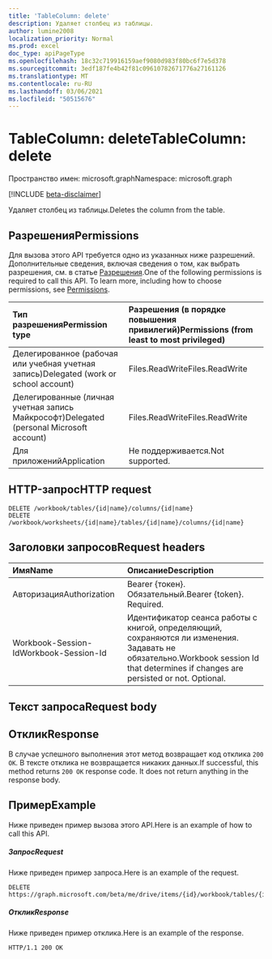```yaml
---
title: 'TableColumn: delete'
description: Удаляет столбец из таблицы.
author: lumine2008
localization_priority: Normal
ms.prod: excel
doc_type: apiPageType
ms.openlocfilehash: 18c32c719916159aef9080d983f80bc6f7e5d378
ms.sourcegitcommit: 3edf187fe4b42f81c09610782671776a27161126
ms.translationtype: MT
ms.contentlocale: ru-RU
ms.lasthandoff: 03/06/2021
ms.locfileid: "50515676"
---
```

# <a name="tablecolumn-delete"></a><span data-ttu-id="870e7-103">TableColumn: delete</span><span class="sxs-lookup"><span data-stu-id="870e7-103">TableColumn: delete</span></span>

<span data-ttu-id="870e7-104">Пространство имен: microsoft.graph</span><span class="sxs-lookup"><span data-stu-id="870e7-104">Namespace: microsoft.graph</span></span>

[!INCLUDE [beta-disclaimer](../../includes/beta-disclaimer.md)]

<span data-ttu-id="870e7-105">Удаляет столбец из таблицы.</span><span class="sxs-lookup"><span data-stu-id="870e7-105">Deletes the column from the table.</span></span>
## <a name="permissions"></a><span data-ttu-id="870e7-106">Разрешения</span><span class="sxs-lookup"><span data-stu-id="870e7-106">Permissions</span></span>
<span data-ttu-id="870e7-p101">Для вызова этого API требуется одно из указанных ниже разрешений. Дополнительные сведения, включая сведения о том, как выбрать разрешения, см. в статье [Разрешения](/graph/permissions-reference).</span><span class="sxs-lookup"><span data-stu-id="870e7-p101">One of the following permissions is required to call this API. To learn more, including how to choose permissions, see [Permissions](/graph/permissions-reference).</span></span>

|<span data-ttu-id="870e7-109">Тип разрешения</span><span class="sxs-lookup"><span data-stu-id="870e7-109">Permission type</span></span>      | <span data-ttu-id="870e7-110">Разрешения (в порядке повышения привилегий)</span><span class="sxs-lookup"><span data-stu-id="870e7-110">Permissions (from least to most privileged)</span></span>              |
|:--------------------|:---------------------------------------------------------|
|<span data-ttu-id="870e7-111">Делегированное (рабочая или учебная учетная запись)</span><span class="sxs-lookup"><span data-stu-id="870e7-111">Delegated (work or school account)</span></span> | <span data-ttu-id="870e7-112">Files.ReadWrite</span><span class="sxs-lookup"><span data-stu-id="870e7-112">Files.ReadWrite</span></span>    |
|<span data-ttu-id="870e7-113">Делегированные (личная учетная запись Майкрософт)</span><span class="sxs-lookup"><span data-stu-id="870e7-113">Delegated (personal Microsoft account)</span></span> | <span data-ttu-id="870e7-114">Files.ReadWrite</span><span class="sxs-lookup"><span data-stu-id="870e7-114">Files.ReadWrite</span></span>    |
|<span data-ttu-id="870e7-115">Для приложений</span><span class="sxs-lookup"><span data-stu-id="870e7-115">Application</span></span> | <span data-ttu-id="870e7-116">Не поддерживается.</span><span class="sxs-lookup"><span data-stu-id="870e7-116">Not supported.</span></span> |

## <a name="http-request"></a><span data-ttu-id="870e7-117">HTTP-запрос</span><span class="sxs-lookup"><span data-stu-id="870e7-117">HTTP request</span></span>
<!-- { "blockType": "ignored" } -->
```http
DELETE /workbook/tables/{id|name}/columns/{id|name}
DELETE /workbook/worksheets/{id|name}/tables/{id|name}/columns/{id|name}

```
## <a name="request-headers"></a><span data-ttu-id="870e7-118">Заголовки запросов</span><span class="sxs-lookup"><span data-stu-id="870e7-118">Request headers</span></span>
| <span data-ttu-id="870e7-119">Имя</span><span class="sxs-lookup"><span data-stu-id="870e7-119">Name</span></span>       | <span data-ttu-id="870e7-120">Описание</span><span class="sxs-lookup"><span data-stu-id="870e7-120">Description</span></span>|
|:---------------|:----------|
| <span data-ttu-id="870e7-121">Авторизация</span><span class="sxs-lookup"><span data-stu-id="870e7-121">Authorization</span></span>  | <span data-ttu-id="870e7-p102">Bearer {токен}. Обязательный.</span><span class="sxs-lookup"><span data-stu-id="870e7-p102">Bearer {token}. Required.</span></span> |
| <span data-ttu-id="870e7-124">Workbook-Session-Id</span><span class="sxs-lookup"><span data-stu-id="870e7-124">Workbook-Session-Id</span></span>  | <span data-ttu-id="870e7-p103">Идентификатор сеанса работы с книгой, определяющий, сохраняются ли изменения. Задавать не обязательно.</span><span class="sxs-lookup"><span data-stu-id="870e7-p103">Workbook session Id that determines if changes are persisted or not. Optional.</span></span>|

## <a name="request-body"></a><span data-ttu-id="870e7-127">Текст запроса</span><span class="sxs-lookup"><span data-stu-id="870e7-127">Request body</span></span>

## <a name="response"></a><span data-ttu-id="870e7-128">Отклик</span><span class="sxs-lookup"><span data-stu-id="870e7-128">Response</span></span>

<span data-ttu-id="870e7-p104">В случае успешного выполнения этот метод возвращает код отклика `200 OK`. В тексте отклика не возвращается никаких данных.</span><span class="sxs-lookup"><span data-stu-id="870e7-p104">If successful, this method returns `200 OK` response code. It does not return anything in the response body.</span></span>

## <a name="example"></a><span data-ttu-id="870e7-131">Пример</span><span class="sxs-lookup"><span data-stu-id="870e7-131">Example</span></span>
<span data-ttu-id="870e7-132">Ниже приведен пример вызова этого API.</span><span class="sxs-lookup"><span data-stu-id="870e7-132">Here is an example of how to call this API.</span></span>
##### <a name="request"></a><span data-ttu-id="870e7-133">Запрос</span><span class="sxs-lookup"><span data-stu-id="870e7-133">Request</span></span>
<span data-ttu-id="870e7-134">Ниже приведен пример запроса.</span><span class="sxs-lookup"><span data-stu-id="870e7-134">Here is an example of the request.</span></span>
<!-- {
  "blockType": "request",
  "name": "tablecolumn_delete"
}-->
```http
DELETE https://graph.microsoft.com/beta/me/drive/items/{id}/workbook/tables/{id|name}/columns/{id|name}
```

##### <a name="response"></a><span data-ttu-id="870e7-135">Отклик</span><span class="sxs-lookup"><span data-stu-id="870e7-135">Response</span></span>
<span data-ttu-id="870e7-136">Ниже приведен пример отклика.</span><span class="sxs-lookup"><span data-stu-id="870e7-136">Here is an example of the response.</span></span> 
<!-- {
  "blockType": "response",
  "truncated": true,
  "@odata.type": "microsoft.graph.none"
} -->
```http
HTTP/1.1 200 OK
```

<!-- uuid: 8fcb5dbc-d5aa-4681-8e31-b001d5168d79
2015-10-25 14:57:30 UTC -->
<!--
{
  "type": "#page.annotation",
  "description": "TableColumn: delete",
  "keywords": "",
  "section": "documentation",
  "tocPath": "",
  "suppressions": []
}
-->


